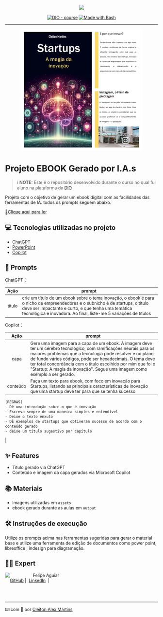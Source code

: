 <p align="center">
    <img width="100" src=".github/assets/banner.png">
</p>


<p align="center">
<a href="https://dio.me/"><img src="https://img.shields.io/badge/DIO-Course-28DA77?logo=youtube" alt="DIO - course"></a>
<a href="https://www.gnu.org/software/bash/" title="Go to Bash homepage"><img src="https://img.shields.io/badge/Prompt-Project-blue?logo=gnu-bash&amp;logoColor=white" alt="Made with Bash"></a></p>

-------


<p align="center">
<img 
    src="./assets/cover.png"
    width="400"  
/>
</p>

# Projeto EBOOK Gerado por I.A.s


 > ℹ️ **NOTE:** Este é o repositório desenvolvido durante o curso no qual fui aluno na plataforma da [DIO](https://dio.me)

Projeto com o objetivo de gerar um ebook digital com as facilidades das ferramentas de IA. todos os prompts
seguem abaixo.

<a href="https://github.com/Cleit0nAlex/prompts-recipe-to-create-a-ebook/blob/main/output/Startups.pdf" title="View PDF now"> 📕Clique aqui para ler</a>

## 💻 Tecnologias utilizadas no projeto

- [ChatGPT](https://chat.openai.com/) 
- [PowerPoint](https://www.microsoft.com/en/microsoft-365/powerpoint)
- [Copilot](https://copilot.microsoft.com)

## 🧠 Prompts


ChatGPT：

|   Ação   | prompt                                                                                                                                                                                                                                                                         |
| :------: | ------------------------------------------------------------------------------------------------------------------------------------------------------------------------------------------------------------------------------------------------------------------------------ |
|  título  | crie um título de um ebook sobre o tema inovação, o ebook é para o nicho de empreendedores e o subnicho é de startups, o título deve ser impactante e curto, e que tenha uma temática tecnológica e inovadora. Ao final, liste-me 5 variações de títulos                                                        |

Copilot：

|  Ação  | prompt                                                                                 |
| :----: | -------------------------------------------------------------------------------------- |
|  capa  | Gere uma imagem para a capa de um ebook. A imagem deve ter um cérebro tecnológico, com ramificações neurais para os maiores problemas que a tecnologia pode resolver e no plano de fundo vários códigos, pode ser hexadecimais. O tema deve ter total concordância com o título escolhido por mim que foi o "Startup: A magia da inovação". Segue uma imagem como exemplo a ser gerado.
| conteúdo | Faça um texto para ebook, com foco em inovação para Startups, listando as principais características de inovação que uma startup deve ter para que se tenha sucesso
    [REGRAS]
    - Dê uma introdução sobre o que é inovação
    - Escreva sempre de uma maneira simples e entendível
    - Deixe o texto enxuto
    - DÊ exemplos de startups que obtiveram sucesso de acordo com o conteúdo gerado
    - deixe um título sugestivo por capítulo
 |

## ✨ Features

- Título gerado via ChatGPT
- Conteúdo e imagem da capa gerados via Microsoft Copilot

## 📚 Materiais

- Imagens utilizadas em `assets`
- ebook gerado durante as aulas em `output`

## 🛠️ Instruções de execução

Utilize os prompts acima nas ferramentas sugeridas para gerar o material base e utilize uma ferramenta de edição de documentos como power point, libreoffice , indesign para diagramação.

## 👨‍💻 Expert

<p>
    <img 
      align=left 
      margin=10 
      width=80 
      src="https://avatars.githubusercontent.com/u/23064370?v=4"
    />
    <p>&nbsp&nbsp&nbspFelipe Aguiar<br>
    &nbsp&nbsp&nbsp
    <a href="https://github.com/Cleit0nAlex">
    GitHub</a>&nbsp;|&nbsp;
    <a href="www.linkedin.com/in/
cleitonalex">LinkedIn</a>
&nbsp;|&nbsp;

</p>
</p>
<br/><br/>
<p>

---

⌨️ com 💜 por [Cleiton Alex Martins](https://github.com/Cleit0nAlex")